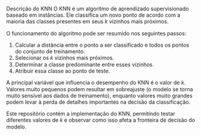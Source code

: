 Descrição do KNN
O KNN é um algoritmo de aprendizado supervisionado baseado em instâncias. Ele classifica um novo ponto de acordo com a maioria das classes presentes em seus 𝑘 vizinhos mais próximos.

O funcionamento do algoritmo pode ser resumido nos seguintes passos:

1. Calcular a distância entre o ponto a ser classificado e todos os pontos do conjunto de treinamento.
2. Selecionar os 𝑘 vizinhos mais próximos.
3. Determinar a classe predominante entre esses vizinhos.
4. Atribuir essa classe ao ponto de teste.

A principal variável que influencia o desempenho do KNN é o valor de 𝑘. Valores muito pequenos podem resultar em sobreajuste (o modelo se torna muito sensível aos dados de treinamento), enquanto valores muito grandes podem levar à perda de detalhes importantes na decisão da classificação.

Este repositório contém a implementação do KNN, permitindo testar diferentes valores de 𝑘 e observar como isso afeta a fronteira de decisão do modelo.
